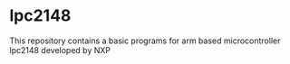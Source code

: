 # lpc2148
This repository contains a basic programs for arm based microcontroller lpc2148 developed by NXP
